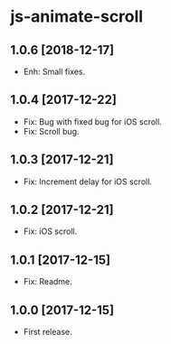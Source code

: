 js-animate-scroll
================

1.0.6 [2018-12-17]
------------------

- Enh: Small fixes.

1.0.4 [2017-12-22]
------------------

- Fix: Bug with fixed bug for iOS scroll.
- Fix: Scroll bug.

1.0.3 [2017-12-21]
------------------

- Fix: Increment delay for iOS scroll.

1.0.2 [2017-12-21]
------------------

- Fix: iOS scroll.

1.0.1 [2017-12-15]
------------------

- Fix: Readme.

1.0.0 [2017-12-15]
------------------

- First release.
